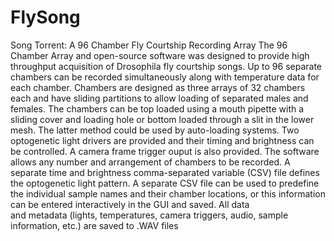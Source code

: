 # FlySong
Song Torrent: A 96 Chamber Fly Courtship Recording Array
The 96 Chamber Array and open-source software was designed to provide high throughput acquisition of Drosophila fly courtship songs. 
Up to 96 separate chambers can be recorded simultaneously along with temperature data for each chamber. Chambers are designed as three 
arrays of 32 chambers each and have sliding partitions to allow loading of separated males and females. The chambers can be top loaded
using a mouth pipette with a sliding cover and loading hole or bottom loaded through a slit in the lower mesh. The latter method could
be used by auto-loading systems. Two optogenetic light drivers are provided and their timing and brightness can be controlled. A camera 
frame trigger ouput is also provided. The software allows any number and arrangement of chambers to be recorded. A separate time and 
brightness comma-separated variable (CSV) file defines the optogenetic light pattern. A separate CSV file can be used to predefine the
individual sample names and their chamber locations, or this information can be entered interactively in the GUI and saved. All data  
and metadata (lights, temperatures, camera triggers, audio, sample information, etc.) are saved to .WAV files
